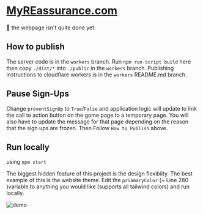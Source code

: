 # [MyREassurance.com](https://myreassurance.com/)

:construction_worker: the webpage isn't quite done yet.

## How to publish
The server code is in the `workers` branch. Run `npm run-script build` here
then copy `./dist/*` into `./public` in the `workers` branch.
Publishing instructions to cloudflare workers is in the `workers` README.md
branch.

## Pause Sign-Ups
Change `preventSignUp` to `True`/`False` and application logic will update
to link the call to action button on the gome page to a temporary page.
You will also have to update the message for that page depending on the
reason that the sign ups are frozen. Then Follow `How to Publish` above.

## Run locally
using `npm start`

The biggest hidden feature of this project is the design flexibiity. The best example of this is the website theme. Edit the `priamaryColor` (~ Line 280 )variable to anything you would like (supports all tailwind colors) and run locally.

![demo](https://github.com/13r0ck/myreassurance-website/blob/main/public/img/demo.gif?raw=true)
